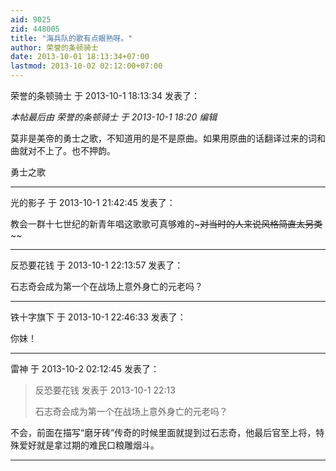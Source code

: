 ```yaml
---
aid: 9025
zid: 448005
title: "海兵队的歌有点眼熟呀。"
author: 荣誉的条顿骑士
date: 2013-10-01 18:13:34+07:00
lastmod: 2013-10-02 02:12:00+07:00
---
```


荣誉的条顿骑士 于 2013-10-1 18:13:34 发表了：

_本帖最后由 荣誉的条顿骑士 于 2013-10-1 18:20 编辑_

莫非是美帝的勇士之歌，不知道用的是不是原曲。如果用原曲的话翻译过来的词和曲就对不上了。也不押韵。

勇士之歌

---

光的影子 于 2013-10-1 21:42:45 发表了：

教会一群十七世纪的新青年唱这歌歌可真够难的~~~对当时的人来说风格简直太另类~~~~

---

反恐要花钱 于 2013-10-1 22:13:57 发表了：

石志奇会成为第一个在战场上意外身亡的元老吗？

---

铁十字旗下 于 2013-10-1 22:46:33 发表了：

你妹！

---

雷神 于 2013-10-2 02:12:45 发表了：

> 反恐要花钱 发表于 2013-10-1 22:13
>
> 石志奇会成为第一个在战场上意外身亡的元老吗？

不会，前面在描写“磨牙砖”传奇的时候里面就提到过石志奇，他最后官至上将，特殊爱好就是拿过期的难民口粮雕烟斗。

---
